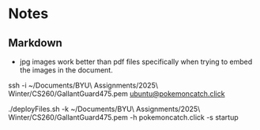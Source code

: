 # Notes
## Markdown
- jpg images work better than pdf files specifically when trying to embed the images in the document.

ssh -i ~/Documents/BYU\ Assignments/2025\ Winter/CS260/GallantGuard475.pem ubuntu@pokemoncatch.click

./deployFiles.sh -k ~/Documents/BYU\ Assignments/2025\ Winter/CS260/GallantGuard475.pem -h pokemoncatch.click -s startup
